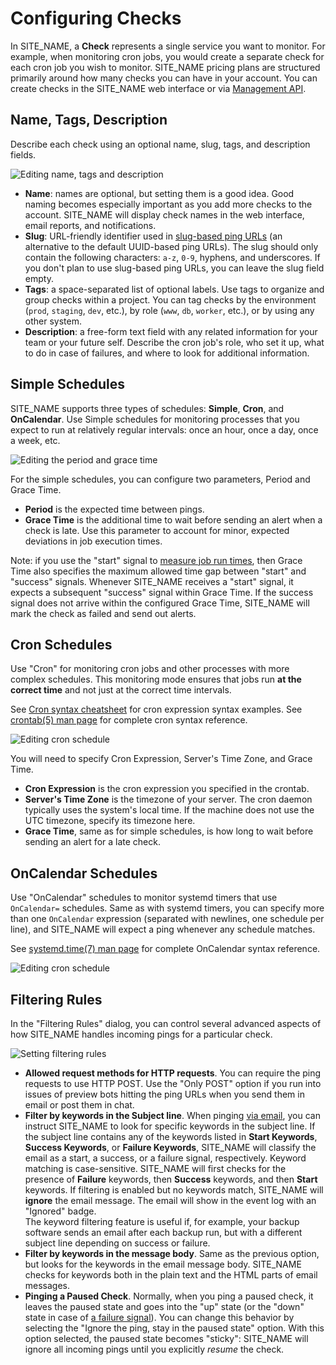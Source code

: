 # Configuring Checks

In SITE_NAME, a **Check** represents a single service you want to
monitor. For example, when monitoring cron jobs, you would create a separate check for
each cron job you wish to monitor. SITE_NAME pricing plans are structured primarily
around how many checks you can have in your account. You can create checks
in the SITE_NAME web interface or via [Management API](../api/).

## Name, Tags, Description

Describe each check using an optional name, slug, tags, and description fields.

![Editing name, tags and description](IMG_URL/edit_name.png)

* **Name**: names are optional, but setting them is a good idea.
Good naming becomes especially important as you add more checks to the
account. SITE_NAME will display check names in the web interface, email reports,
and notifications.
* **Slug**: URL-friendly identifier used in [slug-based ping URLs](../http_api/#success-slug)
(an alternative to the default UUID-based ping URLs). The slug should only contain the
following characters: `a-z`, `0-9`, hyphens, and underscores. If you don't plan to use
slug-based ping URLs, you can leave the slug field empty.
* **Tags**: a space-separated list of optional labels. Use tags to organize and group
checks within a project. You can tag checks by the environment
(`prod`, `staging`, `dev`, etc.), by role (`www`, `db`, `worker`, etc.), or by using
any other system.
* **Description**: a free-form text field with any related information for your team
or your future self. Describe the cron job's role, who set it up, what to do in
case of failures, and where to look for additional information.

## Simple Schedules

SITE_NAME supports three types of schedules: **Simple**, **Cron**, and **OnCalendar**.
Use Simple schedules for monitoring processes that you expect to run at relatively
regular intervals: once an hour, once a day, once a week, etc.

![Editing the period and grace time](IMG_URL/edit_simple_schedule.png)

For the simple schedules, you can configure two parameters, Period and Grace Time.

* **Period** is the expected time between pings.
* **Grace Time** is the additional time to wait before sending an alert when a check
is late. Use this parameter to account for minor, expected deviations in job
execution times.

Note: if you use the "start" signal to [measure job run times](../measuring_script_run_time/),
then Grace Time also specifies the maximum allowed time gap between "start" and
"success" signals. Whenever SITE_NAME receives a "start" signal, it expects a subsequent
"success" signal within Grace Time. If the success signal does not arrive within the
configured Grace Time, SITE_NAME will mark the check as failed and send out alerts.

## Cron Schedules

Use "Cron" for monitoring cron jobs and other processes with more complex schedules.
This monitoring mode ensures that jobs run **at the correct time** and not just at
the correct time intervals.

See [Cron syntax cheatsheet](../cron/) for cron expression syntax examples.
See [crontab(5) man page](https://www.man7.org/linux/man-pages/man5/crontab.5.html)
for complete cron syntax reference.

![Editing cron schedule](IMG_URL/edit_cron_schedule.png)

You will need to specify Cron Expression, Server's Time Zone, and Grace Time.

* **Cron Expression** is the cron expression you specified in the crontab.
* **Server's Time Zone** is the timezone of your server. The cron daemon typically uses
the system's local time. If the machine does not use the UTC timezone, specify its
timezone here.
* **Grace Time**, same as for simple schedules, is how long to wait before sending an
alert for a late check.

## OnCalendar Schedules

Use "OnCalendar" schedules to monitor systemd timers that use `OnCalendar=` schedules.
Same as with systemd timers, you can specify more than one `OnCalendar` expression
(separated with newlines, one schedule per line), and SITE_NAME will expect a ping
whenever any schedule matches.

See [systemd.time(7) man page](https://www.man7.org/linux/man-pages/man7/systemd.time.7.html#CALENDAR_EVENTS)
for complete OnCalendar syntax reference.

![Editing cron schedule](IMG_URL/edit_oncalendar_schedule.png)

## Filtering Rules

In the "Filtering Rules" dialog, you can control several advanced aspects of
how SITE_NAME handles incoming pings for a particular check.

![Setting filtering rules](IMG_URL/filtering_rules.png)

* **Allowed request methods for HTTP requests**. You can require the ping
requests to use HTTP POST. Use the "Only POST" option if you run into issues of
preview bots hitting the ping URLs when you send them in email or post them in chat.
* **Filter by keywords in the Subject line**. When pinging [via email](../email/),
you can instruct SITE_NAME to look for specific keywords in the subject line. If the
subject line contains any of the keywords listed in **Start Keywords**,
**Success Keywords**, or **Failure Keywords**, SITE_NAME will classify the email as
a start, a success, or a failure signal, respectively. Keyword matching is case-sensitive.
SITE_NAME will first checks for the presence of **Failure** keywords, then **Success**
keywords, and then **Start** keywords. If filtering is enabled but no keywords
match, SITE_NAME will **ignore** the email message. The email will show in the event log
with an "Ignored" badge.<br>The keyword filtering feature is useful if, for example,
your backup  software sends an email after each backup run, but with a different subject
line depending on success or failure.
* **Filter by keywords in the message body**. Same as the previous option, but
looks for the keywords in the email message body. SITE_NAME checks for keywords both in
the plain text and the HTML parts of email messages.
* **Pinging a Paused Check**. Normally, when you ping a paused check, it leaves the
paused state and goes into the "up" state (or the "down" state
in case of [a failure signal](../signaling_failures/)).
You can change this behavior by selecting the "Ignore the ping, stay in
the paused state" option. With this option selected, the paused state becomes "sticky":
SITE_NAME will ignore all incoming pings until you explicitly *resume* the check.
